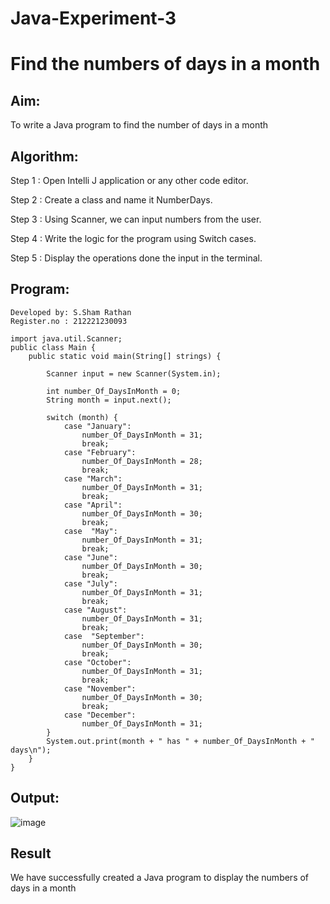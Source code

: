 # Java-Experiment-3

# Find the numbers of days in a month

## Aim:
  To write a Java program to find the number of days in a month
  
## Algorithm:

Step 1 : Open Intelli J application or any other code editor.

Step 2 : Create a class and name it NumberDays.

Step 3 : Using Scanner, we can input numbers from the user.

Step 4 : Write the logic for the program using Switch cases.

Step 5 : Display the operations done the input in the terminal.

## Program:
```
Developed by: S.Sham Rathan
Register.no : 212221230093

import java.util.Scanner;
public class Main {
    public static void main(String[] strings) {

        Scanner input = new Scanner(System.in);

        int number_Of_DaysInMonth = 0;
        String month = input.next();

        switch (month) {
            case "January":
                number_Of_DaysInMonth = 31;
                break;
            case "February":
                number_Of_DaysInMonth = 28;
                break;
            case "March":
                number_Of_DaysInMonth = 31;
                break;
            case "April":
                number_Of_DaysInMonth = 30;
                break;
            case  "May":
                number_Of_DaysInMonth = 31;
                break;
            case "June":
                number_Of_DaysInMonth = 30;
                break;
            case "July":
                number_Of_DaysInMonth = 31;
                break;
            case "August":
                number_Of_DaysInMonth = 31;
                break;
            case  "September":
                number_Of_DaysInMonth = 30;
                break;
            case "October":
                number_Of_DaysInMonth = 31;
                break;
            case "November":
                number_Of_DaysInMonth = 30;
                break;
            case "December":
                number_Of_DaysInMonth = 31;
        }
        System.out.print(month + " has " + number_Of_DaysInMonth + " days\n");
    }
}
```




## Output:
![image](https://github.com/ShamRathan/Java-Experiment-3/assets/93587823/a6de80c1-8dac-4de4-9a07-f8576f891e76)




## Result 
  We have successfully created a Java program to display the numbers of days in a month
